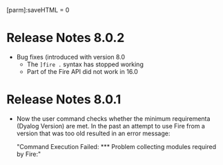 [parm]:saveHTML = 0 

# Release Notes 8.0.2
* Bug fixes (introduced with version 8.0
  * The `]fire .` syntax has stopped working
  * Part of the Fire API did not work in 16.0

# Release Notes 8.0.1

* Now the user command checks whether the minimum requirementa (Dyalog Version) are met.
  In the past an attempt to use Fire from a version that was too old resulted in an error message:
  
  "Command Execution Failed: \*\*\* Problem collecting modules required by Fire:"